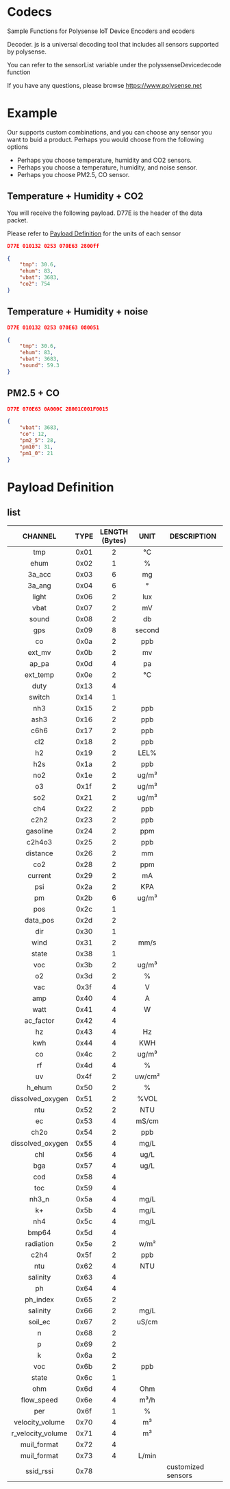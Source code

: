 # Codecs

Sample Functions for Polysense IoT Device Encoders and ecoders

Decoder. js is a universal decoding tool that includes all sensors supported by polysense.

You can refer to the sensorList variable under the polyssenseDevicedecode function

If you have any questions, please browse https://www.polysense.net



# Example

Our supports custom combinations, and you can choose any sensor you want to buid a product. Perhaps you would choose from the following options


* Perhaps you choose temperature, humidity and CO2 sensors.
* Perhaps you choose a temperature, humidity, and noise sensor.
* Perhaps you choose PM2.5, CO sensor.


## Temperature + Humidity + CO2

You will receive the following payload. D77E is the header of the data packet.

Please refer to [Payload Definition](#list) for the units of each sensor
```json
D77E 010132 0253 070E63 2800ff
```
```json
{
    "tmp": 30.6,
    "ehum": 83,
    "vbat": 3683,
    "co2": 754
}
```

## Temperature + Humidity + noise
```json
D77E 010132 0253 070E63 080051
```
```json
{
    "tmp": 30.6,
    "ehum": 83,
    "vbat": 3683,
    "sound": 59.3
}
```

## PM2.5 + CO
```json
D77E 070E63 0A000C 2B001C001F0015
```
```json
{
    "vbat": 3683,
    "co": 12,
    "pm2_5": 28,
    "pm10": 31,
    "pm1_0": 21
}
```

# Payload Definition
## list
|        CHANNEL       | TYPE | LENGTH<br/>(Bytes) | UNIT |DESCRIPTION                                    |
| :------------------: | :--: | :----:| :----:     | ---------------------------------------------- |
|         tmp          | 0x01 | 2 |         °C | | 
|         ehum         | 0x02 | 1 |          % | | 
|        3a_acc        | 0x03 | 6 |         mg | | 
|        3a_ang        | 0x04 | 6 |          ° | | 
|        light         | 0x06 | 2 |        lux | | 
|         vbat         | 0x07 | 2 |         mV | | 
|        sound         | 0x08 | 2 |         db | | 
|         gps          | 0x09 | 8 |     second | | 
|          co          | 0x0a | 2 |        ppb | | 
|        ext_mv        | 0x0b | 2 |         mv | | 
|        ap_pa         | 0x0d | 4 |         pa | | 
|       ext_temp       | 0x0e | 2 |         °C | | 
|         duty         | 0x13 | 4 |            | | 
|        switch        | 0x14 | 1 |            | | 
|         nh3          | 0x15 | 2 |        ppb | | 
|         ash3         | 0x16 | 2 |        ppb | | 
|         c6h6         | 0x17 | 2 |        ppb | | 
|         cl2          | 0x18 | 2 |        ppb | | 
|         h2           | 0x19 | 2 |        LEL% | | 
|         h2s          | 0x1a | 2 |        ppb | | 
|         no2          | 0x1e | 2 |      ug/m³ | | 
|          o3          | 0x1f | 2 |      ug/m³ | | 
|         so2          | 0x21 | 2 |      ug/m³ | | 
|         ch4          | 0x22 | 2 |        ppb | | 
|         c2h2         | 0x23 | 2 |        ppb | | 
|         gasoline     | 0x24 | 2 |        ppm | | 
|         c2h4o3       | 0x25 | 2 |        ppb | | 
|       distance       | 0x26 | 2 |         mm | | 
|         co2          | 0x28 | 2 |        ppm | | 
|       current        | 0x29 | 2 |         mA | | 
|         psi          | 0x2a | 2 |        KPA | | 
|          pm          | 0x2b | 6 |      ug/m³ | | 
|         pos          | 0x2c | 1 |            | | 
|       data_pos       | 0x2d | 2 |            | | 
|         dir          | 0x30 | 1 |            | | 
|         wind         | 0x31 | 2 |       mm/s | | 
|        state         | 0x38 | 1 |            | | 
|         voc          | 0x3b | 2 |      ug/m³ | | 
|          o2          | 0x3d | 2 |          % | | 
|         vac          | 0x3f | 4 |          V | | 
|         amp          | 0x40 | 4 |          A | | 
|         watt         | 0x41 | 4 |          W | | 
|      ac_factor       | 0x42 | 4 |            | | 
|          hz          | 0x43 | 4 |         Hz | | 
|         kwh          | 0x44 | 4 |        KWH | | 
|          co          | 0x4c | 2 |      ug/m³ | | 
|          rf          | 0x4d | 4 |          % | | 
|          uv          | 0x4f | 2 |     uw/cm² | | 
|        h_ehum        | 0x50 | 2 |          % | | 
|   dissolved_oxygen   | 0x51 | 2 |       %VOL | | 
|         ntu          | 0x52 | 2 |        NTU | | 
|          ec          | 0x53 | 4 |      mS/cm | | 
|         ch2o         | 0x54 | 2 |        ppb | | 
|   dissolved_oxygen   | 0x55 | 4 |       mg/L | | 
|         chl          | 0x56 | 4 |       ug/L | | 
|         bga          | 0x57 | 4 |       ug/L | | 
|         cod          | 0x58 | 4 |            | | 
|         toc          | 0x59 | 4 |            | | 
|        nh3_n         | 0x5a | 4 |       mg/L | | 
|          k+          | 0x5b | 4 |       mg/L | | 
|         nh4          | 0x5c | 4 |       mg/L | | 
|        bmp64         | 0x5d | 4 |            | | 
|      radiation       | 0x5e | 2 |       w/m² | | 
|         c2h4         | 0x5f | 2 |        ppb | | 
|         ntu          | 0x62 | 4 |        NTU | | 
|       salinity       | 0x63 | 4 |            | | 
|          ph          | 0x64 | 4 |            | | 
|       ph_index       | 0x65 | 2 |            | | 
|       salinity       | 0x66 | 2 |       mg/L | | 
|       soil_ec        | 0x67 | 2 |      uS/cm | | 
|          n           | 0x68 | 2 |            | | 
|          p           | 0x69 | 2 |            | | 
|          k           | 0x6a | 2 |            | | 
|         voc          | 0x6b | 2 |        ppb | | 
|        state         | 0x6c | 1 |            | | 
|         ohm          | 0x6d | 4 |        Ohm | | 
|      flow_speed      | 0x6e | 4 |       m³/h | | 
|         per          | 0x6f | 1 |          % | | 
|   velocity_volume    | 0x70 | 4 |         m³ | | 
|  r_velocity_volume   | 0x71 | 4 |         m³ | | 
|     muil_format      | 0x72 | 4 |            | | 
|     muil_format      | 0x73 | 4 |      L/min | | 
|      ssid_rssi       | 0x78 |   |            | customized sensors| 